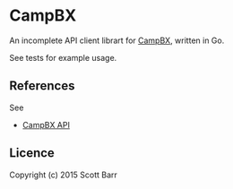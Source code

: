 # CampBX

An incomplete API client librart for [CampBX](https://campbx.com/), written
in Go.

See tests for example usage.

## References

See

- [CampBX API ](https://campbx.com/api.php)

## Licence

Copyright (c) 2015 Scott Barr
